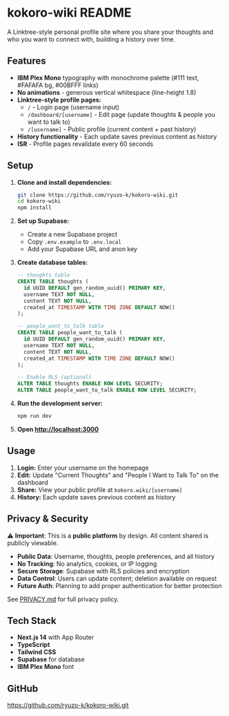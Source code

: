 # kokoro-wiki README

A Linktree-style personal profile site where you share your thoughts and who you want to connect with, building a history over time.

## Features

- **IBM Plex Mono** typography with monochrome palette (#111 text, #FAFAFA bg, #00BFFF links)
- **No animations** - generous vertical whitespace (line-height 1.8)
- **Linktree-style profile pages:**
  - `/` - Login page (username input)
  - `/dashboard/[username]` - Edit page (update thoughts & people you want to talk to)
  - `/[username]` - Public profile (current content + past history)
- **History functionality** - Each update saves previous content as history
- **ISR** - Profile pages revalidate every 60 seconds

## Setup

1. **Clone and install dependencies:**
   ```bash
   git clone https://github.com/ryuzo-k/kokoro-wiki.git
   cd kokoro-wiki
   npm install
   ```

2. **Set up Supabase:**
   - Create a new Supabase project
   - Copy `.env.example` to `.env.local`
   - Add your Supabase URL and anon key

3. **Create database tables:**
   ```sql
   -- thoughts table
   CREATE TABLE thoughts (
     id UUID DEFAULT gen_random_uuid() PRIMARY KEY,
     username TEXT NOT NULL,
     content TEXT NOT NULL,
     created_at TIMESTAMP WITH TIME ZONE DEFAULT NOW()
   );

   -- people_want_to_talk table
   CREATE TABLE people_want_to_talk (
     id UUID DEFAULT gen_random_uuid() PRIMARY KEY,
     username TEXT NOT NULL,
     content TEXT NOT NULL,
     created_at TIMESTAMP WITH TIME ZONE DEFAULT NOW()
   );

   -- Enable RLS (optional)
   ALTER TABLE thoughts ENABLE ROW LEVEL SECURITY;
   ALTER TABLE people_want_to_talk ENABLE ROW LEVEL SECURITY;
   ```

4. **Run the development server:**
   ```bash
   npm run dev
   ```

5. **Open [http://localhost:3000](http://localhost:3000)**

## Usage

1. **Login:** Enter your username on the homepage
2. **Edit:** Update "Current Thoughts" and "People I Want to Talk To" on the dashboard
3. **Share:** View your public profile at `kokoro.wiki/[username]`
4. **History:** Each update saves previous content as history

## Privacy & Security

⚠️ **Important**: This is a **public platform** by design. All content shared is publicly viewable.

- **Public Data**: Username, thoughts, people preferences, and all history
- **No Tracking**: No analytics, cookies, or IP logging
- **Secure Storage**: Supabase with RLS policies and encryption
- **Data Control**: Users can update content; deletion available on request
- **Future Auth**: Planning to add proper authentication for better protection

See [PRIVACY.md](PRIVACY.md) for full privacy policy.

## Tech Stack

- **Next.js 14** with App Router
- **TypeScript**
- **Tailwind CSS**
- **Supabase** for database
- **IBM Plex Mono** font

## GitHub

https://github.com/ryuzo-k/kokoro-wiki.git
